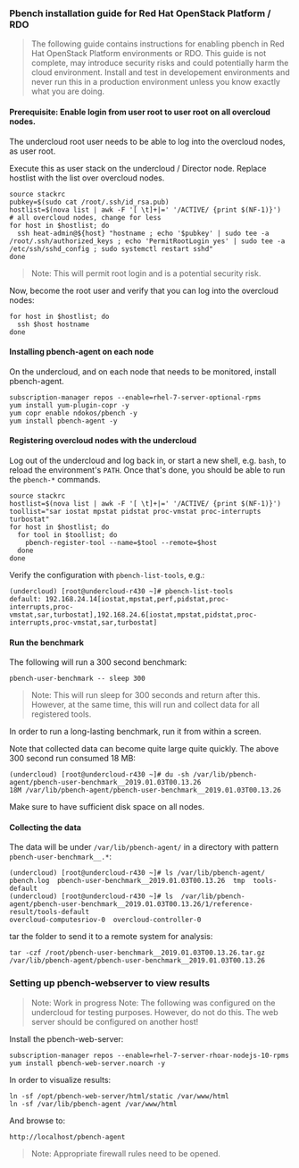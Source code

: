 ### Pbench installation guide for Red Hat OpenStack Platform / RDO ###

> The following guide contains instructions for enabling pbench in Red Hat OpenStack Platform environments or RDO. This guide is not complete, may introduce security risks and could potentially harm the cloud environment. Install and test in developement environments and never run this in a production environment unless you know exactly what you are doing.

#### Prerequisite: Enable login from user root to user root on all overcloud nodes. ####

The undercloud root user needs to be able to log into the overcloud nodes, as user root.

Execute this as user stack on the undercloud / Director node. Replace hostlist with the list over overcloud nodes.
~~~
source stackrc
pubkey=$(sudo cat /root/.ssh/id_rsa.pub)
hostlist=$(nova list | awk -F '[ \t]+|=' '/ACTIVE/ {print $(NF-1)}')  # all overcloud nodes, change for less
for host in $hostlist; do 
  ssh heat-admin@${host} "hostname ; echo '$pubkey' | sudo tee -a /root/.ssh/authorized_keys ; echo 'PermitRootLogin yes' | sudo tee -a /etc/ssh/sshd_config ; sudo systemctl restart sshd"
done
~~~
> Note: This will permit root login and is a potential security risk.

Now, become the root user and verify that you can log into the overcloud nodes:
~~~
for host in $hostlist; do 
  ssh $host hostname
done
~~~

#### Installing pbench-agent on each node ####

On the undercloud, and on each node that needs to be monitored, install pbench-agent.

~~~
subscription-manager repos --enable=rhel-7-server-optional-rpms 
yum install yum-plugin-copr -y
yum copr enable ndokos/pbench -y
yum install pbench-agent -y
~~~

#### Registering overcloud nodes with the undercloud ####

Log out of the undercloud and log back in, or start a new shell, e.g. `bash`, to reload the environment's `PATH`. 
Once that's done, you should be able to run the `pbench-*` commands.

~~~
source stackrc
hostlist=$(nova list | awk -F '[ \t]+|=' '/ACTIVE/ {print $(NF-1)}')
toollist="sar iostat mpstat pidstat proc-vmstat proc-interrupts turbostat"
for host in $hostlist; do
  for tool in $toollist; do
    pbench-register-tool --name=$tool --remote=$host
  done
done
~~~

Verify the configuration with `pbench-list-tools`, e.g.:
~~~
(undercloud) [root@undercloud-r430 ~]# pbench-list-tools 
default: 192.168.24.14[iostat,mpstat,perf,pidstat,proc-interrupts,proc-vmstat,sar,turbostat],192.168.24.6[iostat,mpstat,pidstat,proc-interrupts,proc-vmstat,sar,turbostat]
~~~

#### Run the benchmark ####

The following will run a 300 second benchmark:
~~~
pbench-user-benchmark -- sleep 300
~~~
> Note: This will run sleep for 300 seconds and return after this. However, at the same time, this will run and collect data for all registered tools.

In order to run a long-lasting benchmark, run it from within a screen.

Note that collected data can become quite large quite quickly. The above 300 second run consumed 18 MB:
~~~
(undercloud) [root@undercloud-r430 ~]# du -sh /var/lib/pbench-agent/pbench-user-benchmark__2019.01.03T00.13.26
18M	/var/lib/pbench-agent/pbench-user-benchmark__2019.01.03T00.13.26
~~~
Make sure to have sufficient disk space on all nodes.

#### Collecting the data ####
The data will be under `/var/lib/pbench-agent/` in a directory with pattern `pbench-user-benchmark__.*`:
~~~
(undercloud) [root@undercloud-r430 ~]# ls /var/lib/pbench-agent/
pbench.log  pbench-user-benchmark__2019.01.03T00.13.26  tmp  tools-default
(undercloud) [root@undercloud-r430 ~]# ls  /var/lib/pbench-agent/pbench-user-benchmark__2019.01.03T00.13.26/1/reference-result/tools-default
overcloud-computesriov-0  overcloud-controller-0
~~~

tar the folder to send it to a remote system for analysis:
~~~
tar -czf /root/pbench-user-benchmark__2019.01.03T00.13.26.tar.gz /var/lib/pbench-agent/pbench-user-benchmark__2019.01.03T00.13.26
~~~

### Setting up pbench-webserver to view results ###

> Note: Work in progress
> Note: The following was configured on the undercloud for testing purposes. However, do not do this. The web server should be configured on another host!

Install the pbench-web-server:
~~~
subscription-manager repos --enable=rhel-7-server-rhoar-nodejs-10-rpms
yum install pbench-web-server.noarch -y
~~~

In order to visualize results:
~~~
ln -sf /opt/pbench-web-server/html/static /var/www/html
ln -sf /var/lib/pbench-agent /var/www/html
~~~

And browse to:
~~~
http://localhost/pbench-agent
~~~
> Note: Appropriate firewall rules need to be opened.
